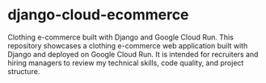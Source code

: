 # django-cloud-ecommerce
Clothing e-commerce built with Django and Google Cloud Run. This repository showcases a clothing e-commerce web application built with Django and deployed on Google Cloud Run. It is intended for recruiters and hiring managers to review my technical skills, code quality, and project structure.
